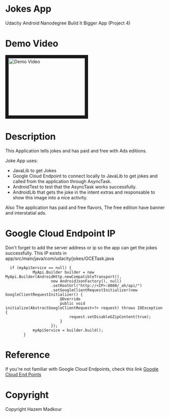 # Jokes App
Udacity Android Nanodegree Build It Bigger App (Project 4)

# Demo Video
<a href="http://www.youtube.com/watch?feature=player_embedded&v=SjPsIqJ6mJY
" target="_blank"><img src="http://img.youtube.com/vi/SjPsIqJ6mJY/0.jpg" 
alt="Demo Video" width="240" height="180" border="10" /></a>

# Description
This Application tells jokes and has paid and free with Ads editions.

Joke App uses:
* JavaLib to get Jokes
* Google Cloud Endpoint to connect locally to JavaLib to get jokes and called from the application through AsyncTask.
* AndroidTest to test that the AsyncTask works successfully.
* AndroidLib that gets the joke in the intent extras and responsable to show this image into a nice activity.

Also The application has paid and free flavors, The free edition have banner and interstatial ads.

# Google Cloud Endpoint IP
Don't forget to add the server address or ip so the app can get the jokes successfully.
This IP exists in app/src/main/java/com/udacity/jokes/GCETask.java
```
  if (myApiService == null) {
            MyApi.Builder builder = new MyApi.Builder(AndroidHttp.newCompatibleTransport(),
                    new AndroidJsonFactory(), null)
                    .setRootUrl("http://<IP>:8080/_ah/api/")
                    .setGoogleClientRequestInitializer(new GoogleClientRequestInitializer() {
                        @Override
                        public void initialize(AbstractGoogleClientRequest<?> request) throws IOException {
                            request.setDisableGZipContent(true);
                        }
                    });
            myApiService = builder.build();
        }
```
                    
# Reference
If you're not familiar with Google Cloud Endpoints, check this link
[Google Cloud End Points](https://github.com/GoogleCloudPlatform/gradle-appengine-templates/tree/master/HelloEndpoints)

# Copyright
Copyright Hazem Madkour
